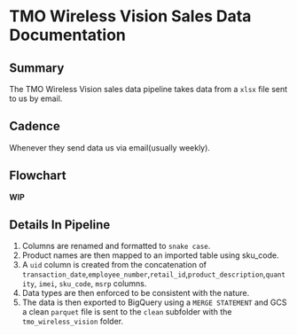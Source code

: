 # TMO Wireless Vision Sales Data Documentation

## Summary
The TMO Wireless Vision sales data pipeline takes data from a `xlsx` file sent to us by email.


## Cadence
Whenever they send data us via email(usually weekly).

## Flowchart
**WIP**



## Details In Pipeline
1. Columns are renamed and formatted to `snake case`.
2. Product names are then mapped to an imported table using sku_code.
3. A `uid` column is created from the concatenation of `transaction_date`,`employee_number`,`retail_id`,`product_description`,`quantity`, `imei`, `sku_code`, `msrp` columns.
4.  Data types are then enforced to be consistent with the nature.
5. The data is then exported to BigQuery using a `MERGE STATEMENT` and GCS a clean `parquet` file is sent to the `clean` subfolder with the `tmo_wireless_vision` folder. 